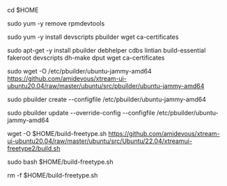 cd $HOME

sudo yum -y remove rpmdevtools

sudo yum -y install devscripts pbuilder wget ca-certificates

sudo apt-get -y install pbuilder debhelper cdbs lintian build-essential fakeroot devscripts dh-make dput wget ca-certificates

sudo wget -O /etc/pbuilder/ubuntu-jammy-amd64 https://github.com/amidevous/xtream-ui-ubuntu20.04/raw/master/ubuntu/src/pbuilder/ubuntu-jammy-amd64

sudo pbuilder create --configfile /etc/pbuilder/ubuntu-jammy-amd64

sudo pbuilder update --override-config --configfile /etc/pbuilder/ubuntu-jammy-amd64

wget -O $HOME/build-freetype.sh https://github.com/amidevous/xtream-ui-ubuntu20.04/raw/master/ubuntu/src/Ubuntu/22.04/xtreamui-freetype2/build.sh

sudo bash $HOME/build-freetype.sh

rm -f $HOME/build-freetype.sh

